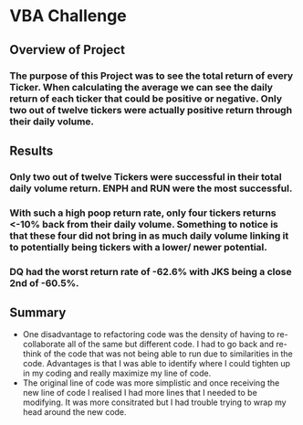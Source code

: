 # VBA Challenge

## Overview of Project

### The purpose of this Project was to see the total return of every Ticker. When calculating the average we can see the daily return of each ticker that could be positive or negative. Only two out of twelve tickers were actually positive return through their daily volume.

## Results

### Only two out of twelve Tickers were successful in their total daily volume return. ENPH and RUN were the most successful.

### With such a high poop return rate, only four tickers returns <-10% back from their daily volume. Something to notice is that these four did not bring in as much daily volume linking it to potentially being tickers with a lower/ newer potential.

### DQ had the worst return rate of -62.6% with JKS being a close 2nd of -60.5%. 

## Summary

- One disadvantage to refactoring code was the density of having to re-collaborate all of the same but different code. I had to go back and re-think of the code that was not being able to run due to similarities in the code. Advantages is that I was able to identify where I could tighten up in my coding and really maximize my line of code.
- The original line of code was more simplistic and once receiving the new line of code I realised I had more lines that I needed to be modifying. It was more consitrated but I had trouble trying to wrap my head around the new code. 



